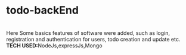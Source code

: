 # todo-backEnd
<br>
Here Some basics features of software were added, such as login, registration and authentication for users, todo creation and update etc.<br>
<b>TECH USED:</b>NodeJs,expressJs,Mongo
